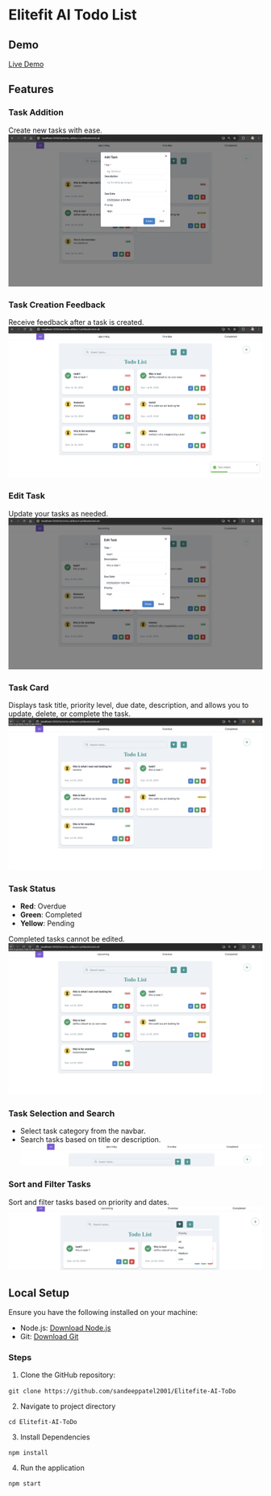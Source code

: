 # Elitefit AI Todo List

## Demo
[Live Demo](https://66a1df97041791b0cb1501c1--friendly-maamoul-8ae18e.netlify.app)

## Features

### Task Addition
Create new tasks with ease.
![Add Task](src/assets2/Addtask.png)

### Task Creation Feedback
Receive feedback after a task is created.
![Task Feedback](src/assets2/feedback.png)

### Edit Task
Update your tasks as needed.
![Edit Task](src/assets2/edit.png)

### Task Card
Displays task title, priority level, due date, description, and allows you to update, delete, or complete the task.
![Task Card](src/assets2/ALLTask.png)

### Task Status
- **Red**: Overdue
- **Green**: Completed
- **Yellow**: Pending

Completed tasks cannot be edited.
![Task Status](src/assets2/ALLTask.png)

### Task Selection and Search
- Select task category from the navbar.
- Search tasks based on title or description.
![Task Selection](src/assets2/nav.png)

### Sort and Filter Tasks
Sort and filter tasks based on priority and dates.
![Sort and Filter](src/assets2/sort.png)

## Local Setup

Ensure you have the following installed on your machine:
- Node.js: [Download Node.js](https://nodejs.org/)
- Git: [Download Git](https://git-scm.com/)

### Steps

1. Clone the GitHub repository:

`
git clone https://github.com/sandeeppatel2001/Elitefite-AI-ToDo
`

2. Navigate to project directory

```
cd Elitefit-AI-ToDo
```

3. Install Dependencies
```
npm install
```

4. Run the application

```
npm start
```